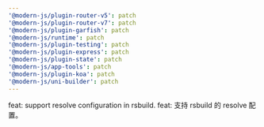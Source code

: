 ```yaml
---
'@modern-js/plugin-router-v5': patch
'@modern-js/plugin-router-v7': patch
'@modern-js/plugin-garfish': patch
'@modern-js/runtime': patch
'@modern-js/plugin-testing': patch
'@modern-js/plugin-express': patch
'@modern-js/plugin-state': patch
'@modern-js/app-tools': patch
'@modern-js/plugin-koa': patch
'@modern-js/uni-builder': patch
---
```


feat: support resolve configuration in rsbuild.
feat: 支持 rsbuild 的 resolve 配置。
